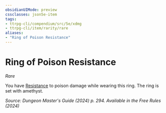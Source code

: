 ```yaml
---
obsidianUIMode: preview
cssclasses: json5e-item
tags:
- ttrpg-cli/compendium/src/5e/xdmg
- ttrpg-cli/item/rarity/rare
aliases: 
- "Ring of Poison Resistance"
---
```

# Ring of Poison Resistance
*Rare*  



You have [Resistance](Misc%20Files/CLI/rules/variant-rules/resistance-xphb.md) to poison damage while wearing this ring. The ring is set with amethyst.

*Source: Dungeon Master's Guide (2024) p. 294. Available in the Free Rules (2024)*